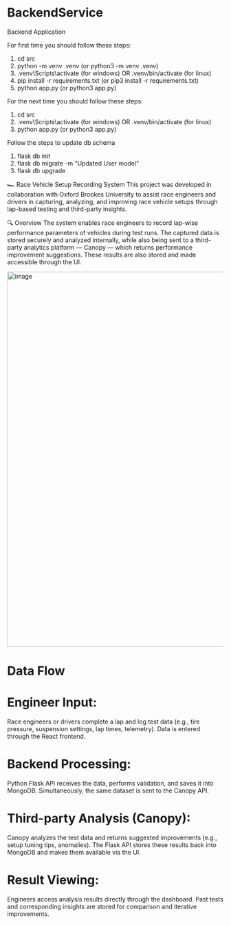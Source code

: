 # BackendService
Backend Application

For first time you should follow these steps:

1. cd src
2. python -m venv .venv (or python3 -m venv .venv)
3. .venv\Scripts\activate (for windows) OR .venv/bin/activate (for linux)
4. pip install -r requirements.txt (or pip3 install -r requirements.txt)
5. python app.py (or python3 app.py)

For the next time you should follow these steps:
1. cd src
2. .venv\Scripts\activate (for windows) OR .venv/bin/activate (for linux)
3. python app.py (or python3 app.py)

Follow the steps to update db schema
1. flask db init
2. flask db migrate -m "Updated User model"
3. flask db upgrade

🏎️ Race Vehicle Setup Recording System
This project was developed in collaboration with Oxford Brookes University to assist race engineers and drivers in capturing, analyzing, and improving race vehicle setups through lap-based testing and third-party insights.

🔍 Overview
The system enables race engineers to record lap-wise performance parameters of vehicles during test runs. The captured data is stored securely and analyzed internally, while also being sent to a third-party analytics platform — Canopy — which returns performance improvement suggestions. These results are also stored and made accessible through the UI.

<img width="870" alt="image" src="https://github.com/user-attachments/assets/99e19709-952b-4eb7-96f6-d43558069841" />

# Data Flow

# Engineer Input:
Race engineers or drivers complete a lap and log test data (e.g., tire pressure, suspension settings, lap times, telemetry).
Data is entered through the React frontend.

# Backend Processing:
Python Flask API receives the data, performs validation, and saves it into MongoDB.
Simultaneously, the same dataset is sent to the Canopy API.

# Third-party Analysis (Canopy):
Canopy analyzes the test data and returns suggested improvements (e.g., setup tuning tips, anomalies).
The Flask API stores these results back into MongoDB and makes them available via the UI.

# Result Viewing:
Engineers access analysis results directly through the dashboard.
Past tests and corresponding insights are stored for comparison and iterative improvements.
